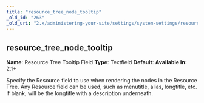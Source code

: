 ```yaml
---
title: "resource_tree_node_tooltip"
_old_id: "263"
_old_uri: "2.x/administering-your-site/settings/system-settings/resource_tree_node_tooltip"
---
```


## resource\_tree\_node\_tooltip

**Name**: Resource Tree Tooltip Field
**Type**: Textfield
**Default**:
**Available In:** 2.1+

Specify the Resource field to use when rendering the nodes in the Resource Tree. Any Resource field can be used, such as menutitle, alias, longtitle, etc. If blank, will be the longtitle with a description underneath.
